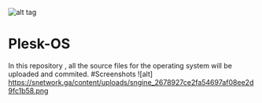![alt tag](https://snetwork.ga/content/uploads/sngine_66277cf2c465bd358dafd691ced82673.png)
# Plesk-OS
In this repository , all the source files for the operating system will be uploaded and commited. 
#Screenshots 
![alt] https://snetwork.ga/content/uploads/sngine_2678927ce2fa54697af08ee2d9fc1b58.png
